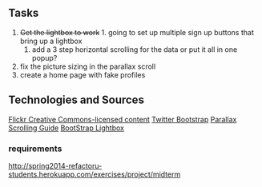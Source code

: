 ## Tasks
  1. ~~Get the lightbox to work~~
    1. going to set up multiple sign up buttons that bring up a lightbox
      1. add a 3 step horizontal scrolling for the data or put it all in one popup?
  3. fix the picture sizing in the parallax scroll
  4. create a home page with fake profiles

## Technologies and Sources
[Flickr Creative Commons-licensed content](https://www.flickr.com/search/advanced/)
[Twitter Bootstrap](http://getbootstrap.com/)
[Parallax Scrolling Guide](http://untame.net/2013/04/how-to-integrate-simple-parallax-with-twitter-bootstrap/)
[BootStrap Lightbox](http://www.jasonbutz.info/bootstrap-lightbox/)


### requirements
http://spring2014-refactoru-students.herokuapp.com/exercises/project/midterm